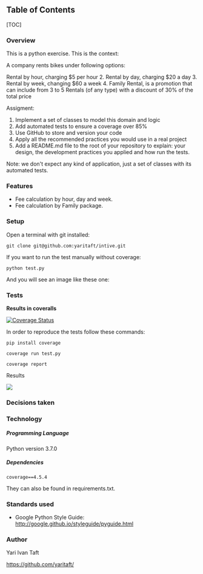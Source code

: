 ## Table of Contents

[TOC]


### Overview

This is a python exercise. This is the context:

A company rents bikes under following options: 

Rental by hour, charging $5 per hour 2. Rental by day, charging $20 a day 3. Rental by week, changing $60 a week 4. Family Rental, is a promotion that can include from 3 to 5 Rentals (of any type) with a discount of 30% of the total price 

Assigment: 
1. Implement a set of classes to model this domain and logic 
2. Add automated tests to ensure a coverage over 85% 
3. Use GitHub to store and version your code 
4. Apply all the recommended practices you would use in a real project 
5. Add a README.md file to the root of your repository to explain: your design, the development practices you applied and how run the tests. 

Note: we don't expect any kind of application, just a set of classes with its automated tests. 


### Features

- Fee calculation by hour, day and week.
- Fee calculation by Family package.

### Setup

Open a terminal with git installed:

`git clone git@github.com:yaritaft/intive.git `

If you want to run the test manually without coverage:

`python test.py`

And you will see an image like these one:



### Tests

**Results in coveralls**

[![Coverage Status](https://coveralls.io/repos/github/yaritaft/intive/badge.svg)](https://coveralls.io/github/yaritaft/intive)

In order to reproduce the tests follow these commands:

`pip install coverage`

`coverage run test.py`

`coverage report`

Results

![](https://i.imgur.com/5wbGhrz.png)





### Decisions taken



### Technology

##### Programming Language

Python version 3.7.0

##### Dependencies 
`coverage==4.5.4`

They can also be found in requirements.txt.

### Standards used

- Google Python Style Guide: http://google.github.io/styleguide/pyguide.html


### Author
Yari Ivan Taft

https://github.com/yaritaft/
